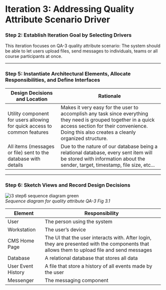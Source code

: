 # Iteration 3: Addressing Quality Attribute Scenario Driver

### Step 2: Establish Iteration Goal by Selecting Drivers

This iteration focuses on QA-3 quality attribute scenario: The system should be able to let users upload files, send messages to individuals, teams or all course participants at once.

---

### Step 5: Instantiate Architectural Elements, Allocate Responsibilities, and Define Interfaces
| Design Decisions and Location | Rationale |
| --- | --- |
| Utility component for users allowing for quick access to common features | Makes it very easy for the user to accomplish any task since everything they need is grouped together in a quick access section for their convenience. Doing this also creates a cleanly organized structure.  |
| All items (messages or file) sent to the database with details | Due to the nature of our database being a relational database, every sent item will be stored with information about the sender, target, timestamp, file size, etc... |

---

### Step 6: Sketch Views and Record Design Decisions
![i3 step6 sequence diagram green](https://user-images.githubusercontent.com/31861025/49495154-14730100-f830-11e8-85b9-1c25dd76c27e.PNG)  
*Sequence diagram for quality attribute QA-3 Fig 3.1*

| Element | Responsibility |
| --- | --- |
| User | The person using the system |
| Workstation | The user’s device |
| CMS Home Page | The UI that the user interacts with. After login, they are presented with the components that allows them to upload file and send messages |
| Database | A relational database that stores all data |
| User Event History | A file that store a history of all events made by the user |
| Messenger | The messaging component |
